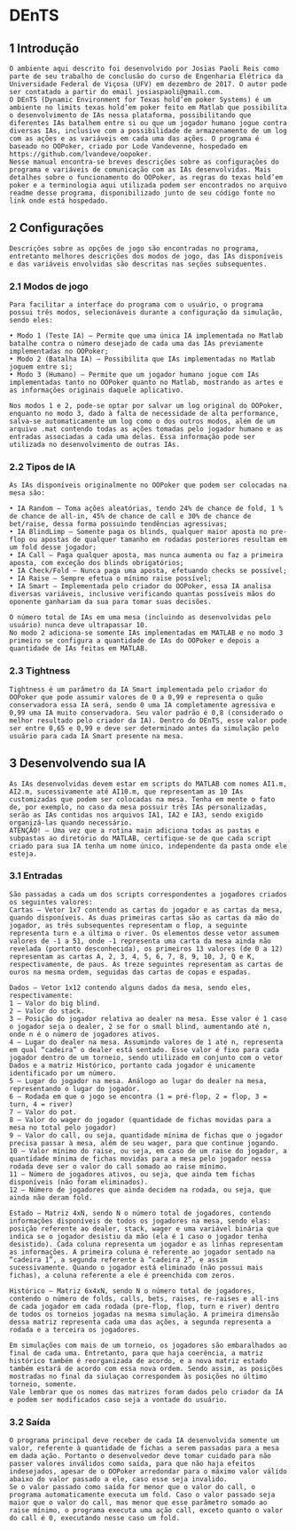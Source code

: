 # DEnTS

## 1 Introdução
	O ambiente aqui descrito foi desenvolvido por Josias Paoli Reis como parte de seu trabalho de conclusão do curso de Engenharia Elétrica da Universidade Federal de Viçosa (UFV) em dezembro de 2017. O autor pode ser contatado a partir do email josiaspaoli@gmail.com.
	O DEnTS (Dynamic Environment for Texas hold’em poker Systems) é um ambiente no limits texas hold’em poker feito em Matlab que possibilita o desenvolvimento de IAs nessa plataforma, possibilitando que diferentes IAs batalhem entre si ou que um jogador humano jogue contra diversas IAs, inclusive com a possibilidade de armazenamento de um log com as ações e as variáveis em cada uma das ações. O programa é baseado no OOPoker, criado por Lode Vandevenne, hospedado em https://github.com/lvandeve/oopoker.
	Nesse manual encontra-se breves descrições sobre as configurações do programa e variáveis de comunicação com as IAs desenvolvidas. Mais detalhes sobre o funcionamento do OOPoker, as regras do texas hold’em poker e a terminologia aqui utilizada podem ser encontrados no arquivo readme desse programa, disponibilizado junto de seu código fonte no link onde está hospedado.

## 2 Configurações
	Descrições sobre as opções de jogo são encontradas no programa, entretanto melhores descrições dos modos de jogo, das IAs disponíveis e das variáveis envolvidas são descritas nas seções subsequentes.

### 2.1 Modos de jogo
	Para facilitar a interface do programa com o usuário, o programa possui três modos, selecionáveis durante a configuração da simulação, sendo eles:
    
    • Modo 1 (Teste IA) – Permite que uma única IA implementada no Matlab batalhe contra o número desejado de cada uma das IAs previamente implementadas no OOPoker;
    • Modo 2 (Batalha IA) – Possibilita que IAs implementadas no Matlab joguem entre si;
    • Modo 3 (Humano) – Permite que um jogador humano jogue com IAs implementadas tanto no OOPoker quanto no Matlab, mostrando as artes e as informações originais daquele aplicativo.
    
	Nos modos 1 e 2, pode-se optar por salvar um log original do OOPoker, enquanto no modo 3, dado à falta de necessidade de alta performance, salva-se automaticamente um log como o dos outros modos, além de um arquivo .mat contendo todas as ações tomadas pelo jogador humano e as entradas associadas a cada uma delas. Essa informação pode ser utilizada no desenvolvimento de outras IAs.

### 2.2 Tipos de IA
	As IAs disponíveis originalmente no OOPoker que podem ser colocadas na mesa são:
    
    • IA Random – Toma ações aleatórias, tendo 24% de chance de fold, 1 % de chance de all-in, 45% de chance de call e 30% de chance de bet/raise, dessa forma possuindo tendências agressivas;
    • IA BlindLimp – Somente paga os blinds, qualquer maior aposta no pre-flop ou apostas de qualquer tamanho em rodadas posteriores resultam em um fold desse jogador;
    • IA Call – Paga qualquer aposta, mas nunca aumenta ou faz a primeira aposta, com exceção dos blinds obrigatórios;
    • IA Check/Fold – Nunca paga uma aposta, efetuando checks se possível;
    • IA Raise – Sempre efetua o mínimo raise possível;
    • IA Smart – Implementada pelo criador do OOPoker, essa IA analisa diversas variáveis, inclusive verificando quantas possíveis mãos do oponente ganhariam da sua para tomar suas decisões.
    
	O número total de IAs em uma mesa (incluindo as desenvolvidas pelo usuário) nunca deve ultrapassar 10.
	No modo 2 adiciona-se somente IAs implementadas em MATLAB e no modo 3 primeiro se configura a quantidade de IAs do OOPoker e depois a quantidade de IAs feitas em MATLAB.

### 2.3 Tightness
	Tightness é um parâmetro da IA Smart implementada pelo criador do OOPoker que pode assumir valores de 0 a 0,99 e representa o quão conservadora essa IA será, sendo 0 uma IA completamente agressiva e 0,99 uma IA muito conservadora. Seu valor padrão é 0,8 (considerado o melhor resultado pelo criador da IA). Dentro do DEnTS, esse valor pode ser entre 0,65 e 0,99 e deve ser determinado antes da simulação pelo usuário para cada IA Smart presente na mesa.

## 3 Desenvolvendo sua IA
	As IAs desenvolvidas devem estar em scripts do MATLAB com nomes AI1.m, AI2.m, sucessivamente até AI10.m, que representam as 10 IAs customizadas que podem ser colocadas na mesa. Tenha em mente o fato de, por exemplo, no caso da mesa possuir três IAs personalizadas, serão as IAs contidas nos arquivos IA1, IA2 e IA3, sendo exigido organizá-las quando necessário.
	ATENÇÃO! – Uma vez que a rotina main adiciona todas as pastas e subpastas ao diretório do MATLAB, certifique-se de que cada script criado para sua IA tenha um nome único, independente da pasta onde ele esteja.

### 3.1 Entradas
	São passadas a cada um dos scripts correspondentes a jogadores criados os seguintes valores:
	Cartas – Vetor 1x7 contendo as cartas do jogador e as cartas da mesa, quando disponíveis. As duas primeiras cartas são as cartas da mão do jogador, as três subsequentes representam o flop, a seguinte representa turn e a última o river. Os elementos desse vetor assumem valores de -1 a 51, onde -1 representa uma carta da mesa ainda não revelada (portanto desconhecida), os primeiros 13 valores (de 0 a 12) representam as cartas A, 2, 3, 4, 5, 6, 7, 8, 9, 10, J, Q e K, respectivamente, de paus. As treze seguintes representam as cartas de ouros na mesma ordem, seguidas das cartas de copas e espadas.

	Dados – Vetor 1x12 contendo alguns dados da mesa, sendo eles, respectivamente: 
	1 – Valor do big blind. 
	2 – Valor do stack. 
	3 – Posição do jogador relativa ao dealer na mesa. Esse valor é 1 caso o jogador seja o dealer, 2 se for o small blind, aumentando até n, onde n é o número de jogadores ativos. 
	4 – Lugar do dealer na mesa. Assumindo valores de 1 até n, representa em qual “cadeira” o dealer está sentado. Esse valor é fixo para cada jogador dentro de um torneio, sendo utilizado em conjunto com o vetor Dados e a matriz Histórico, portanto cada jogador é unicamente identificado por um número.
	5 – Lugar do jogador na mesa. Análogo ao lugar do dealer na mesa, representando o lugar do jogador.
	6 – Rodada em que o jogo se encontra (1 = pré-flop, 2 = flop, 3 = turn, 4 = river)
	7 – Valor do pot.
	8 – Valor do wager do jogador (quantidade de fichas movidas para a mesa no total pelo jogador)
	9 – Valor do call, ou seja, quantidade mínima de fichas que o jogador precisa passar à mesa, além de seu wager, para que continue jogando.
	10 – Valor mínimo do raise, ou seja, em caso de um raise do jogador, a quantidade mínima de fichas movidas para a mesa pelo jogador nessa rodada deve ser o valor do call somado ao raise mínimo.
	11 – Número de jogadores ativos, ou seja, que ainda tem fichas disponíveis (não foram eliminados).
	12 – Número de jogadores que ainda decidem na rodada, ou seja, que ainda não deram fold. 

	Estado – Matriz 4xN, sendo N o número total de jogadores, contendo informações disponíveis de todos os jogadores na mesa, sendo elas: posição referente ao dealer, stack, wager e uma variável binária que indica se o jogador desistiu da mão (ela é 1 caso o jogador tenha desistido). Cada coluna representa um jogador e as linhas representam as informações. A primeira coluna é referente ao jogador sentado na “cadeira 1”, a segunda referente à “cadeira 2”, e assim sucessivamente. Quando o jogador está eliminado (não possui mais fichas), a coluna referente a ele é preenchida com zeros.

	Histórico – Matriz 6x4xN, sendo N o número total de jogadores, contendo o número de folds, calls, bets, raises, re-raises e all-ins de cada jogador em cada rodada (pre-flop, flop, turn e river) dentro de todos os torneios jogadas na mesma simulação. A primeira dimensão dessa matriz representa cada uma das ações, a segunda representa a rodada e a terceira os jogadores.

	Em simulações com mais de um torneio, os jogadores são embaralhados ao final de cada uma. Entretanto, para que haja coerência, a matriz histórico também é reorganizada de acordo, e a nova matriz estado também estará de acordo com essa nova ordem. Sendo assim, as posições mostradas no final da siulaçao correspondem às posições no último torneio, somente.
	Vale lembrar que os nomes das matrizes foram dados pelo criador da IA e podem ser modificados caso seja a vontade do usuário.

### 3.2 Saída
	O programa principal deve receber de cada IA desenvolvida somente um valor, referente à quantidade de fichas a serem passadas para a mesa em dada ação. Portanto o desenvolvedor deve tomar cuidado para não passer valores inválidos como saída, para que não haja efeitos indesejados, apesar de o OOPoker arredondar para o máximo valor válido abaixo do valor passado a ele, caso esse seja invalido. 
	Se o valor passado como saída for menor que o valor do call, o programa automaticamente executa um fold. Caso o valor passado seja maior que o valor do call, mas menor que esse parâmetro somado ao raise mínimo, o programa executa uma ação call, exceto quanto o valor do call é 0, executando nesse caso um fold.
